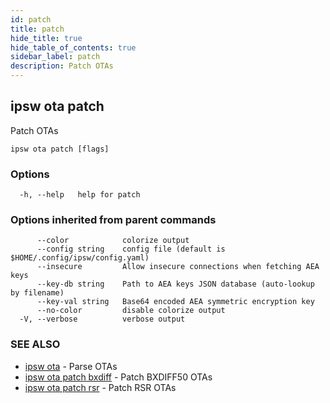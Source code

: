 ```yaml
---
id: patch
title: patch
hide_title: true
hide_table_of_contents: true
sidebar_label: patch
description: Patch OTAs
---
```

## ipsw ota patch

Patch OTAs

```
ipsw ota patch [flags]
```

### Options

```
  -h, --help   help for patch
```

### Options inherited from parent commands

```
      --color            colorize output
      --config string    config file (default is $HOME/.config/ipsw/config.yaml)
      --insecure         Allow insecure connections when fetching AEA keys
      --key-db string    Path to AEA keys JSON database (auto-lookup by filename)
      --key-val string   Base64 encoded AEA symmetric encryption key
      --no-color         disable colorize output
  -V, --verbose          verbose output
```

### SEE ALSO

* [ipsw ota](/docs/cli/ipsw/ota)	 - Parse OTAs
* [ipsw ota patch bxdiff](/docs/cli/ipsw/ota/patch/bxdiff)	 - Patch BXDIFF50 OTAs
* [ipsw ota patch rsr](/docs/cli/ipsw/ota/patch/rsr)	 - Patch RSR OTAs

